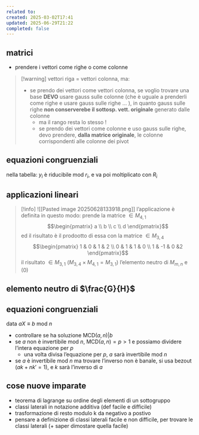 ```yaml
---
related to: 
created: 2025-03-02T17:41
updated: 2025-06-29T21:22
completed: false
---
```

## matrici
- prendere i vettori come righe o come colonne
>[!warning] vettori riga = vettori colonna, ma:
>- se prendo dei vettori come vettori colonna, se voglio trovare una base **DEVO** usare gauss sulle colonne (che è uguale a prenderli come righe e usare gauss sulle righe … ), in quanto gauss sulle righe **non conserverebe il sottosp. vett. originale** generato dalle colonne
>	- ma il rango resta lo stesso ! 
>	- se prendo dei vettori come colonne e uso gauss sulle righe, devo prendere, **dalla matrice originale**, le colonne corrispondenti alle colonne dei pivot

## equazioni congruenziali
nella tabella: $y_{i}$ è riducibile mod $r_{i}$, e va poi moltiplicato con $R_{i}$

## applicazioni lineari
>[!info]
![[Pasted image 20250628133918.png]]
l’applicazione è definita in questo modo: prende la matrice $\in M_{4, 1}$
>$$\begin{pmatrix}
a \\
b \\
c \\
d
>\end{pmatrix}$$
ed il risultato è il prodootto di essa con la matrice $\in M_{3,4}$
>$$\begin{pmatrix}
1 & 0 & 1 & 2 \\
0 & 1 & 1 & 0 \\
1 & -1 & 0 &2
>\end{pmatrix}$$
il risultato $\in M_{3,1}$ ($M_{3,4}\times M_{4,1} = M_{3,1}$)
l’elemento neutro di $M_{m,n}$ e $(0)$

## elemento neutro di $\frac{G}{H}$
## equazioni congruenziali
data $aX \equiv b \text{ mod }n$
- controllare se ha soluzione $\text{MCD}(a,n) |b$
- se $a$ non è invertibile mod $n$, $\text{MCD}(a, n) = p > 1$ e possiamo dividere l’intera equazione per $p$
	 - una volta divisa l’equazione per $p$, $a$ sarà invertibile mod $n$
-  se $a$ è invertibile mod $n$ ma trovare l’inverso non è banale, si usa bezout ($ak + nk' = 1$), e $k$ sarà l’inverso di $a$


## cose nuove imparate
- teorema di lagrange su ordine degli elementi di un sottogruppo
- classi laterali in notazione additiva (def facile e difficile)
- trasformazione di resto modulo k da negativo a postivo
- pensare a definizione di classi laterali facile e non difficile, per trovare le classi laterali (+ saper dimostare quella facile)